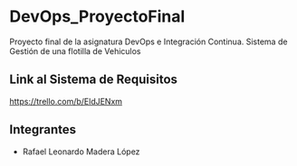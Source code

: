 # DevOps_ProyectoFinal
Proyecto final de la asignatura DevOps e Integración Continua. Sistema de Gestión de una flotilla de Vehiculos

## Link al Sistema de Requisitos
https://trello.com/b/EldJENxm

## Integrantes
- Rafael Leonardo Madera López
